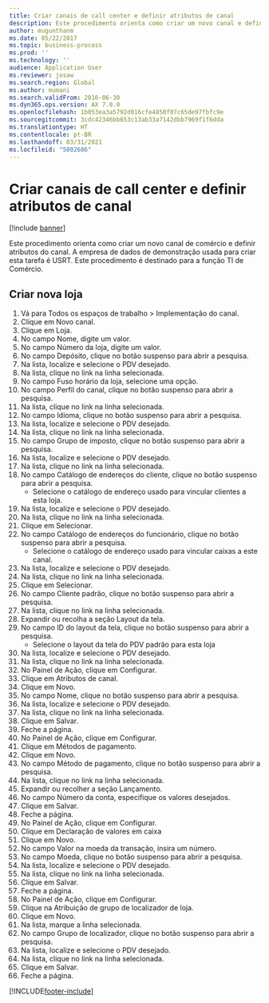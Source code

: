 ```yaml
---
title: Criar canais de call center e definir atributos de canal
description: Este procedimento orienta como criar um novo canal e definir atributos do canal.
author: mugunthanm
ms.date: 05/22/2017
ms.topic: business-process
ms.prod: ''
ms.technology: ''
audience: Application User
ms.reviewer: josaw
ms.search.region: Global
ms.author: mumani
ms.search.validFrom: 2016-06-30
ms.dyn365.ops.version: AX 7.0.0
ms.openlocfilehash: 1b053ea3a5792d016cfe4850f07c65de97fbfc9e
ms.sourcegitcommit: 3cdc42346bb653c13ab33a7142dbb7969f1f6dda
ms.translationtype: HT
ms.contentlocale: pt-BR
ms.lasthandoff: 03/31/2021
ms.locfileid: "5802686"
---
```

# <a name="create-call-center-channels-and-define-channel-attributes"></a>Criar canais de call center e definir atributos de canal

[!include [banner](../includes/banner.md)]

Este procedimento orienta como criar um novo canal de comércio e definir atributos do canal. A empresa de dados de demonstração usada para criar esta tarefa é USRT. Este procedimento é destinado para a função TI de Comércio.


## <a name="create-new-store"></a>Criar nova loja
1. Vá para Todos os espaços de trabalho > Implementação do canal.
2. Clique em Novo canal.
3. Clique em Loja.
4. No campo Nome, digite um valor.
5. No campo Número da loja, digite um valor.
6. No campo Depósito, clique no botão suspenso para abrir a pesquisa.
7. Na lista, localize e selecione o PDV desejado.
8. Na lista, clique no link na linha selecionada.
9. No campo Fuso horário da loja, selecione uma opção.
10. No campo Perfil do canal, clique no botão suspenso para abrir a pesquisa.
11. Na lista, clique no link na linha selecionada.
12. No campo Idioma, clique no botão suspenso para abrir a pesquisa.
13. Na lista, localize e selecione o PDV desejado.
14. Na lista, clique no link na linha selecionada.
15. No campo Grupo de imposto, clique no botão suspenso para abrir a pesquisa.
16. Na lista, localize e selecione o PDV desejado.
17. Na lista, clique no link na linha selecionada.
18. No campo Catálogo de endereços do cliente, clique no botão suspenso para abrir a pesquisa.
    * Selecione o catálogo de endereço usado para vincular clientes a esta loja.  
19. Na lista, localize e selecione o PDV desejado.
20. Na lista, clique no link na linha selecionada.
21. Clique em Selecionar.
22. No campo Catálogo de endereços do funcionário, clique no botão suspenso para abrir a pesquisa.
    * Selecione o catálogo de endereço usado para vincular caixas a este canal.  
23. Na lista, localize e selecione o PDV desejado.
24. Na lista, clique no link na linha selecionada.
25. Clique em Selecionar.
26. No campo Cliente padrão, clique no botão suspenso para abrir a pesquisa.
27. Na lista, clique no link na linha selecionada.
28. Expandir ou recolha a seção Layout da tela.
29. No campo ID do layout da tela, clique no botão suspenso para abrir a pesquisa.
    * Selecione o layout da tela do PDV padrão para esta loja  
30. Na lista, localize e selecione o PDV desejado.
31. Na lista, clique no link na linha selecionada.
32. No Painel de Ação, clique em Configurar.
33. Clique em Atributos de canal.
34. Clique em Novo.
35. No campo Nome, clique no botão suspenso para abrir a pesquisa.
36. Na lista, localize e selecione o PDV desejado.
37. Na lista, clique no link na linha selecionada.
38. Clique em Salvar.
39. Feche a página.
40. No Painel de Ação, clique em Configurar.
41. Clique em Métodos de pagamento.
42. Clique em Novo.
43. No campo Método de pagamento, clique no botão suspenso para abrir a pesquisa.
44. Na lista, clique no link na linha selecionada.
45. Expandir ou recolher a seção Lançamento.
46. No campo Número da conta, especifique os valores desejados.
47. Clique em Salvar.
48. Feche a página.
49. No Painel de Ação, clique em Configurar.
50. Clique em Declaração de valores em caixa
51. Clique em Novo.
52. No campo Valor na moeda da transação, insira um número.
53. No campo Moeda, clique no botão suspenso para abrir a pesquisa.
54. Na lista, localize e selecione o PDV desejado.
55. Na lista, clique no link na linha selecionada.
56. Clique em Salvar.
57. Feche a página.
58. No Painel de Ação, clique em Configurar.
59. Clique na Atribuição de grupo de localizador de loja.
60. Clique em Novo.
61. Na lista, marque a linha selecionada.
62. No campo Grupo de localizador, clique no botão suspenso para abrir a pesquisa.
63. Na lista, localize e selecione o PDV desejado.
64. Na lista, clique no link na linha selecionada.
65. Clique em Salvar.
66. Feche a página.



[!INCLUDE[footer-include](../../includes/footer-banner.md)]